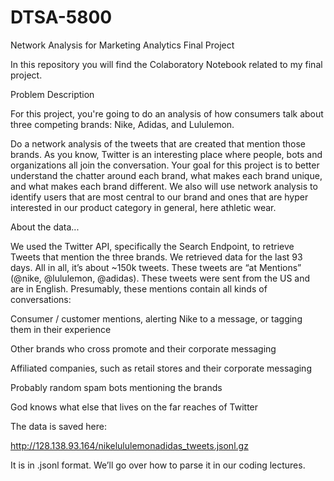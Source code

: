 # DTSA-5800


Network Analysis for Marketing Analytics Final Project

In this repository you will find the Colaboratory Notebook related to my final project.

Problem Description

For this project, you're going to do an analysis of how consumers talk about three competing brands: Nike, Adidas, and Lululemon. 

Do a network analysis of the tweets that are created that mention those brands. As you know, Twitter is an interesting place where people, bots and organizations all join the conversation. Your goal for this project is to better understand the chatter around each brand, what makes each brand unique, and what makes each brand different. We also will use network analysis to identify users that are most central to our brand and ones that are hyper interested in our product category in general, here athletic wear.

About the data...

We used the Twitter API, specifically the Search Endpoint, to retrieve Tweets that mention the three brands. We retrieved data for the last 93 days. All in all, it’s about ~150k tweets. These tweets are “at Mentions” (@nike, @lululemon, @adidas). These tweets were sent from the US and are in English. Presumably, these mentions contain all kinds of conversations:

Consumer / customer mentions, alerting Nike to a message, or tagging them in their experience

Other brands who cross promote and their corporate messaging

Affiliated companies, such as retail stores and their corporate messaging

Probably random spam bots mentioning the brands

God knows what else that lives on the far reaches of Twitter

The data is saved here:

http://128.138.93.164/nikelululemonadidas_tweets.jsonl.gz

It is in .jsonl format. We’ll go over how to parse it in our coding lectures.

